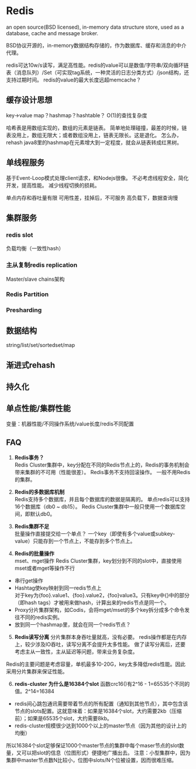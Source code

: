 # Redis
an open source(BSD licensed), in-memory data structure store, used as a database, cache and message broker.

BSD协议开源的，in-memory数据结构存储的，作为数据库、缓存和消息的中介代理。


redis可达10w/s读写，满足高性能。redis的value可以是数值/字符串/双向循环链表（消息队列）/Set（可实现tag系统，一种灵活的日志分类方式）/json结构，还支持过期时间。
redis的value的最大长度远超memcache？

## 缓存设计思想
key->value
map？hashmap？hashtable？
O(1)的查找复杂度

哈希表是用数组实现的，数组的元素是链表。
简单地处理碰撞，最差的时候，链表没用上，数组无限大；或者数组没用上，链表无限长。这是退化。
怎么办，rehash
java8里的hashmap在元素增大到一定程度，就会从链表转成红黑树。


## 单线程服务
基于Event-Loop模式处理client请求，和Nodejs很像。
不必考虑线程安全，简化开发，提高性能。
减少线程切换的损耗。

单点内存和吞吐量有限
可用性差，挂掉后，不可服务
高负载下，数据查询慢

## 集群服务
### redis slot
负载均衡（一致性hash）

### 主从复制redis replication
Master/slave chains架构

### Redis Partition

### Presharding

## 数据结构
string/list/set/sortedset/map


## 渐进式rehash

## 持久化

## 单点性能/集群性能
变量：机器性能/不同操作系统/value长度/redis不同配置

## FAQ
1. **Redis事务？**  
Redis Cluster集群中，key分配在不同的Redis节点上的，Redis的事务机制会带来集群的不可用（性能很差）。
Redis事务不支持回滚操作。
一般不用Redis的集群。

2. **Redis的多数据库机制**  
Redis支持多个数据库，并且每个数据库的数据是隔离的。
单点redis可以支持16个数据库（db0 ~ db15）。
Redis Cluster集群中一般只使用一个数据库空间，即默认db0。

3. **Redis集群不足**  
批量操作直接提交给一个单点？
一个key（即使有多个value或subkey-value）只能存到一个节点上，不能存到多个节点上。

4.  **Redis的批量操作**  
mset、mget操作
Redis Cluster集群，key划分到不同的slot中，直接使用mset或者mget等操作不行

+ 串行get操作
+ Hashtag使key映射到同一redis节点上  
对于key为{foo}.value1、{foo}.value2，{foo}value3。只有key中{}中的部分（即hash tags）才被用来做hash，计算出来的redis节点是同一个。
+ Proxy分片集群架构，如Codis，会将mget/mset的多个key拆分成多个命令发往不同的redis实例。
+ 放到同一个hashmap里，就会在同一个redis节点？

5. **Redis读写分离**
分片集群本身吞吐量就高，没有必要。
redis操作都是在内存上，较少涉及IO吞吐，读写分离不会提升太多性能。
做了读写分离后，还要考虑主从一致性，主从延迟等问题，带来业务复杂度。

Redis的主要问题是考虑容量，单机最多10-20G，key太多降低redis性能。因此采用分片集群来保证性能。

6. **redis-cluster 为什么是16384个slot**
函数crc16()有2^16 - 1=65535个不同的值。2^14=16384
+ redis间心跳包通讯需要带着节点的所有配置（通知到其他节点），其中包含该节点的slots配置。这就意味着：如果是16384个slot，大约需要2kb（压缩前）；如果是65535个slot，大约需要8kb。
+ redis-cluster规模很少达到1000个以上的master节点（因为其他的设计上的均衡）

所以16384个slot足够保证1000个master节点的集群中每个maser节点的slot数量，又可以把slot的信息（位图形式）便捷地广播出去。
注意：小型集群中，因为集群中master节点数N比较小，位图中slots/N个位被设置，因而很难压缩。